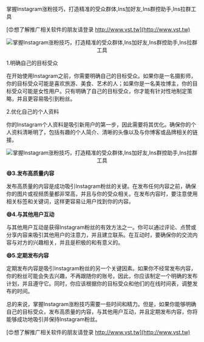 掌握Instagram涨粉技巧，打造精准的受众群体,Ins加好友,Ins群控助手,Ins拉群工具

[😍想了解推广相关软件的朋友请登录 http://www.vst.tw](http://www.vst.tw)

 <center><img src="https://vst.tw/MP4/tuiguang/png/6.png" alt="掌握Instagram涨粉技巧，打造精准的受众群体,Ins加好友,Ins群控助手,Ins拉群工具"></center>

1.明确自己的目标受众

在开始使用Instagram之前，你需要明确自己的目标受众。如果你是一名摄影师，你的目标受众可能是喜欢旅游、美食、艺术的人；如果你是一名美妆博主，你的目标受众可能是女性用户。只有明确了自己的目标受众，你才能有针对性地制定策略，并且更容易吸引到粉丝。

2.优化自己的个人资料

你的Instagram个人资料是吸引新用户的第一步，因此需要将其优化。确保你的个人资料清晰明了，包括有趣的个人简介、清晰的头像以及与你博客或品牌相关的链接。

 <center><img src="https://vst.tw/MP4/tuiguang/png/1.png" alt="掌握Instagram涨粉技巧，打造精准的受众群体,Ins加好友,Ins群控助手,Ins拉群工具"></center>

**😄3.发布高质量内容**

发布高质量的内容是成功吸引Instagram粉丝的关键。在发布任何内容之前，确保你的图片或视频质量都非常高，并且与你的受众相关。在发布内容时，要注意使用相关标签和关键词，这样更容易让用户找到你的内容。

**😄4.与其他用户互动**

与其他用户互动是获得Instagram粉丝的有效方法之一。你可以通过评论、点赞或分享内容来吸引其他用户的注意力，并且建立联系。在互动时，要确保你的交流内容与对方的兴趣相关，并且是积极的和有意义的。

**😄5.定期发布内容**

定期发布内容是吸引Instagram粉丝的另一个关键因素。如果你不经常发布内容，你的粉丝可能会失去兴趣，不再跟随你的账号。因此，你应该制定一个明确的发布计划，并且遵守它。同时，你应该根据你的目标受众和他们的在线时间表，调整发布的时间。

总的来说，掌握Instagram涨粉技巧需要一些时间和精力。但是，如果你能够明确自己的目标受众，发布高质量的内容，与其他用户互动，并且定期发布内容，你将能够成功地吸引并保持Instagram粉丝。

[😍想了解推广相关软件的朋友请登录 http://www.vst.tw](http://www.vst.tw)




